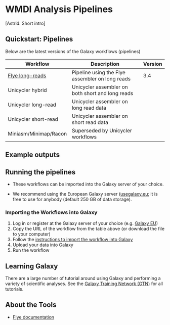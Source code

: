 # WMDI Analysis Pipelines

[Astrid: Short intro]


## Quickstart: Pipelines

Below are the latest versions of the Galaxy workflows (pipelines)


| Workflow                | Description                                      | Version |
|-------------------------|--------------------------------------------------|---------|
| [Flye long-reads](../Flye_longreads_v3.4.ga)         | Pipeline using the Flye assembler on long reads  |  3.4    |
| Unicycler hybrid        | Unicycler assembler on both short and long reads |         |
| Unicycler long-read     | Unicycler assembler on long read data            |         |
| Unicycler short-read    | Unicycler assembler on short read data           |         |
| Miniasm/Minimap/Racon   | Superseded by Unicycler workflows                |         |



## Example outputs



## Running the pipelines

- These workflows can be imported into the Galaxy server of your choice.

- We recommend using the European Galaxy server ([usegalaxy.eu](https://usegalaxy.eu); it is free to use for anybody (default 250 GB of data storage).


### Importing the Workflows into Galaxy


1. Log in or register at the Galaxy server of your choice (e.g. [Galaxy EU](https://usegalaxy.eu))
2. Copy the URL of the workflow from the table above (or download the file to your computer)
3. Follow the [instructions to import the workflow into Galaxy](https://training.galaxyproject.org/training-material/faqs/galaxy/workflows_import.html)
4. Upload your data into Galaxy
5. Run the workflow



## Learning Galaxy

There are a large number of tutorial around using Galaxy and performing a variety of scientific analyses. See the [Galaxy Training Network (GTN)](https://training.galaxyproject.org) for all tutorials.

## About the Tools

- [Flye documentation](https://github.com/fenderglass/Flye/blob/flye/docs/USAGE.md)

